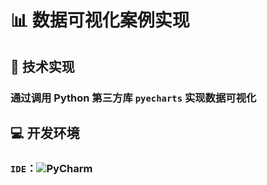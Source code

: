 # 📊 数据可视化案例实现

## 🐍 技术实现
### 通过调用 Python 第三方库 `pyecharts` 实现数据可视化

## 💻 开发环境
### `IDE`：<img src="https://img.shields.io/badge/PyCharm-Professional-brightgreen?logo=pycharm" alt="PyCharm">
